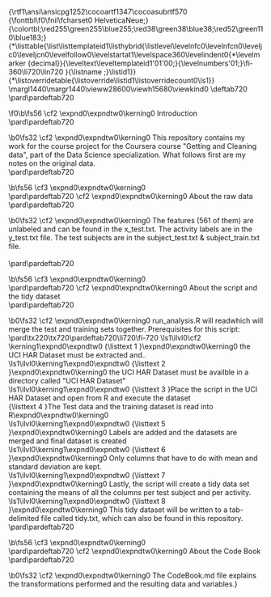 {\rtf1\ansi\ansicpg1252\cocoartf1347\cocoasubrtf570
{\fonttbl\f0\fnil\fcharset0 HelveticaNeue;}
{\colortbl;\red255\green255\blue255;\red38\green38\blue38;\red52\green110\blue183;}
{\*\listtable{\list\listtemplateid1\listhybrid{\listlevel\levelnfc0\levelnfcn0\leveljc0\leveljcn0\levelfollow0\levelstartat1\levelspace360\levelindent0{\*\levelmarker \{decimal\}}{\leveltext\leveltemplateid1\'01\'00;}{\levelnumbers\'01;}\fi-360\li720\lin720 }{\listname ;}\listid1}}
{\*\listoverridetable{\listoverride\listid1\listoverridecount0\ls1}}
\margl1440\margr1440\vieww28600\viewh15680\viewkind0
\deftab720
\pard\pardeftab720

\f0\b\fs56 \cf2 \expnd0\expndtw0\kerning0
Introduction\
\pard\pardeftab720

\b0\fs32 \cf2 \expnd0\expndtw0\kerning0
This repository contains my work for the course project for the Coursera course "Getting and Cleaning data", part of the Data Science specialization. What follows first are my notes on the original data.\
\pard\pardeftab720

\b\fs56 \cf3 \expnd0\expndtw0\kerning0
\
\pard\pardeftab720
\cf2 \expnd0\expndtw0\kerning0
About the raw data\
\pard\pardeftab720

\b0\fs32 \cf2 \expnd0\expndtw0\kerning0
The features (561 of them) are unlabeled and can be found in the x_test.txt. The activity labels are in the y_test.txt file. The test subjects are in the subject_test.txt  & subject_train.txt file.\
\
\pard\pardeftab720

\b\fs56 \cf3 \expnd0\expndtw0\kerning0
\
\pard\pardeftab720
\cf2 \expnd0\expndtw0\kerning0
About the script and the tidy dataset\
\pard\pardeftab720

\b0\fs32 \cf2 \expnd0\expndtw0\kerning0
run_analysis.R will readwhich will merge the test and training sets together. Prerequisites for this script:\
\pard\tx220\tx720\pardeftab720\li720\fi-720
\ls1\ilvl0\cf2 \kerning1\expnd0\expndtw0 {\listtext	1	}\expnd0\expndtw0\kerning0
the UCI HAR Dataset must be extracted and..\
\ls1\ilvl0\kerning1\expnd0\expndtw0 {\listtext	2	}\expnd0\expndtw0\kerning0
the UCI HAR Dataset must be availble in a directory called "UCI HAR Dataset"\
\ls1\ilvl0\kerning1\expnd0\expndtw0 {\listtext	3	}Place the script in the UCI HAR Dataset and open from R and execute the dataset\
{\listtext	4	}The Test data and the training dataset is read into R\expnd0\expndtw0\kerning0
\
\ls1\ilvl0\kerning1\expnd0\expndtw0 {\listtext	5	}\expnd0\expndtw0\kerning0
Labels are added and the datasets are merged and final dataset is created\
\ls1\ilvl0\kerning1\expnd0\expndtw0 {\listtext	6	}\expnd0\expndtw0\kerning0
Only columns that have to do with mean and standard deviation are kept.\
\ls1\ilvl0\kerning1\expnd0\expndtw0 {\listtext	7	}\expnd0\expndtw0\kerning0
Lastly, the script will create a tidy data set containing the means of all the columns per test subject and per activity. \
\ls1\ilvl0\kerning1\expnd0\expndtw0 {\listtext	8	}\expnd0\expndtw0\kerning0
This tidy dataset will be written to a tab-delimited file called tidy.txt, which can also be found in this repository.\
\pard\pardeftab720

\b\fs56 \cf3 \expnd0\expndtw0\kerning0
\
\pard\pardeftab720
\cf2 \expnd0\expndtw0\kerning0
About the Code Book\
\pard\pardeftab720

\b0\fs32 \cf2 \expnd0\expndtw0\kerning0
The CodeBook.md file explains the transformations performed and the resulting data and variables.}